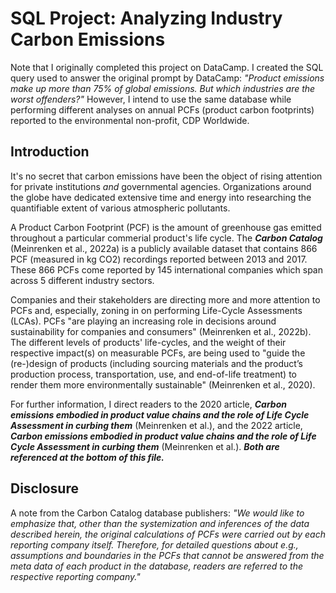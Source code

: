 # SQL Project: Analyzing Industry Carbon Emissions

Note that I originally completed this project on DataCamp. I created the SQL query used to answer the original prompt by DataCamp: 
*"Product emissions make up more than 75% of global emissions. But which industries are the worst offenders?"*
However, I intend to use the same database while performing different analyses on annual PCFs (product carbon footprints) reported to the environmental non-profit, CDP Worldwide.


## Introduction

It's no secret that carbon emissions have been the object of rising attention for private institutions *and* governmental agencies. Organizations around the globe have dedicated extensive time and energy into researching the quantifiable extent of various atmospheric pollutants. 

A Product Carbon Footprint (PCF) is the amount of greenhouse gas emitted throughout a particular commerial product's life cycle. The **_Carbon Catalog_** (Meinrenken et al., 2022a) is a publicly available dataset that contains 866 PCF (measured in kg CO2) recordings reported between 2013 and 2017. These 866 PCFs come reported by 145 international companies which span across 5 different industry sectors.

Companies and their stakeholders are directing more and more attention to PCFs and, especially, zoning in on performing Life-Cycle Assessments (LCAs). PCFs "are playing an increasing role in decisions around sustainability for companies and consumers" (Meinrenken et al., 2022b). The different levels of products' life-cycles, and the weight of their respective impact(s) on measurable PCFs, are being used to "guide the (re-)design of products (including sourcing materials and the product’s production process, transportation, use, and end-of-life treatment) to render them more environmentally sustainable" (Meinrenken et al., 2020).

For further information, I direct readers to the 2020 article, **_Carbon emissions embodied in product value chains and the role of Life Cycle Assessment in curbing them_** (Meinrenken et al.), and the 2022 article, **_Carbon emissions embodied in product value chains and the role of Life Cycle Assessment in curbing them_** (Meinrenken et al.). 
**_Both are referenced at the bottom of this file._**


## Disclosure

A note from the Carbon Catalog database publishers:
*"We would like to emphasize that, other than the systemization and inferences of the data described herein, the original calculations of PCFs were carried out by each reporting company itself. Therefore, for detailed questions about e.g., assumptions and boundaries in the PCFs that cannot be answered from the meta data of each product in the database, readers are referred to the respective reporting company."*
